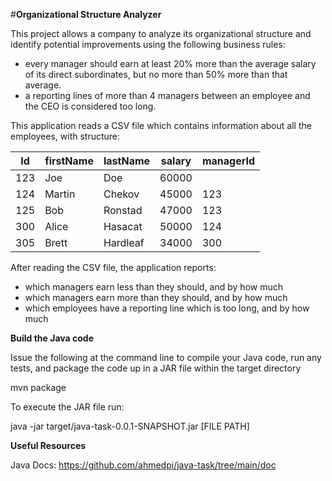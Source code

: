 #**Organizational Structure Analyzer**

This project allows a company to analyze its organizational
structure and identify potential improvements using the following business rules:
  - every manager should earn at least 20% more than the average salary of its direct subordinates, but no more than 50% more
than that average.
  - a reporting lines of more than 4 managers between an employee and the CEO is considered too long.

This application reads a CSV file which contains information about all the employees, with structure:

  |   Id   | firstName | lastName | salary | managerId|
  --- | --- | --- | --- |--- 
  |  123     | Joe       |  Doe     |  60000 |            |
  | 124      | Martin    | Chekov   |  45000 |  123       |
  | 125      | Bob       | Ronstad  | 47000  |  123       |
  | 300      | Alice     | Hasacat  | 50000  |  124       |
  | 305      | Brett     | Hardleaf | 34000  |  300       |
  
After reading the CSV file, the application reports:
- which managers earn less than they should, and by how much
- which managers earn more than they should, and by how much
- which employees have a reporting line which is too long, and by how much
  
**Build the Java code**

Issue the following at the command line to compile your Java code, run any tests, and package the code up in a JAR file within the target directory

  mvn package
  
To execute the JAR file run:

  java -jar target/java-task-0.0.1-SNAPSHOT.jar [FILE PATH]

**Useful Resources**

Java Docs: https://github.com/ahmedpi/java-task/tree/main/doc

